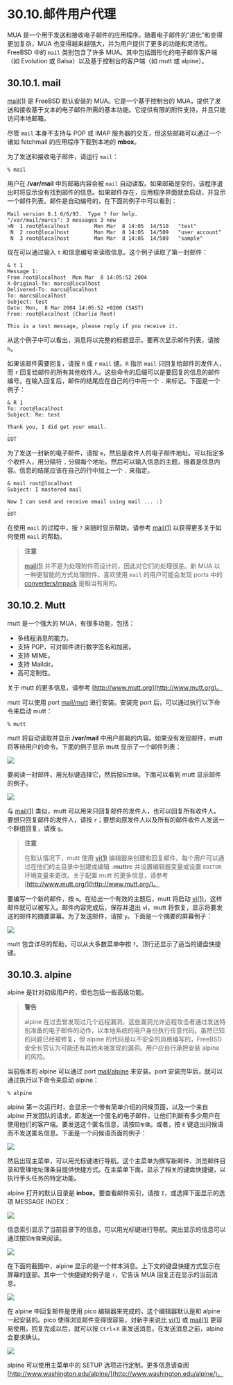 # 30.10.邮件用户代理

MUA 是一个用于发送和接收电子邮件的应用程序。随着电子邮件的“进化”和变得更加复杂，MUA 也变得越来越强大，并为用户提供了更多的功能和灵活性。FreeBSD 中的 `mail` 类别包含了许多 MUA。其中包括图形化的电子邮件客户端（如 Evolution 或 Balsa）以及基于控制台的客户端（如 mutt 或 alpine）。

## 30.10.1. mail

[mail(1)](https://www.freebsd.org/cgi/man.cgi?query=mail\&sektion=1\&format=html) 是 FreeBSD 默认安装的 MUA。它是一个基于控制台的 MUA，提供了发送和接收基于文本的电子邮件所需的基本功能。它提供有限的附件支持，并且只能访问本地邮箱。

尽管 `mail` 本身不支持与 POP 或 IMAP 服务器的交互，但这些邮箱可以通过一个诸如 fetchmail 的应用程序下载到本地的 **mbox**。

为了发送和接收电子邮件，请运行 `mail`：

```
% mail
```

用户在 **/var/mail** 中的邮箱内容会被 `mail` 自动读取。如果邮箱是空的，该程序退出时将显示没有找到邮件的信息。如果邮件存在，应用程序界面就会启动，并显示一个邮件列表。邮件是自动编号的，在下面的例子中可以看到：

```
Mail version 8.1 6/6/93.  Type ? for help.
"/var/mail/marcs": 3 messages 3 new
>N  1 root@localhost        Mon Mar  8 14:05  14/510   "test"
 N  2 root@localhost        Mon Mar  8 14:05  14/509   "user account"
 N  3 root@localhost        Mon Mar  8 14:05  14/509   "sample"
```

现在可以通过输入 `t` 和信息编号来读取信息。这个例子读取了第一封邮件：

```
& t 1
Message 1:
From root@localhost  Mon Mar  8 14:05:52 2004
X-Original-To: marcs@localhost
Delivered-To: marcs@localhost
To: marcs@localhost
Subject: test
Date: Mon,  8 Mar 2004 14:05:52 +0200 (SAST)
From: root@localhost (Charlie Root)

This is a test message, please reply if you receive it.
```

从这个例子中可以看出，消息将以完整的标题显示。要再次显示邮件列表，请按 `h`。

如果该邮件需要回复，请按 `R` 或 `r` `mail` 键。`R` 指示 `mail` 只回复给邮件的发件人，而 `r` 回复给邮件的所有其他收件人。这些命令的后缀可以是要回复的信息的邮件编号。在输入回复后，邮件的结尾应在自己的行中用一个 `.` 来标记。下面是一个例子：

```
& R 1
To: root@localhost
Subject: Re: test

Thank you, I did get your email.
.
EOT
```

为了发送一封新的电子邮件，请按 `m`，然后是收件人的电子邮件地址。可以指定多个收件人，用分隔符 `,` 分隔每个地址。然后可以输入信息的主题，接着是信息内容。信息的结尾应该在自己的行中加上一个 `.` 来指定。

```
& mail root@localhost
Subject: I mastered mail

Now I can send and receive email using mail ... :)
.
EOT
```

在使用 `mail` 的过程中，按 `?` 来随时显示帮助。请参考 [mail(1)](https://www.freebsd.org/cgi/man.cgi?query=mail\&sektion=1\&format=html) 以获得更多关于如何使用 `mail` 的帮助。

> **注意**
>
> [mail(1)](https://www.freebsd.org/cgi/man.cgi?query=mail\&sektion=1\&format=html) 并不是为处理附件而设计的，因此对它们的处理很差。新 MUA 以一种更智能的方式处理附件。喜欢使用 `mail` 的用户可能会发现 ports 中的 [converters/mpack](https://cgit.freebsd.org/ports/tree/converters/mpack/pkg-descr) 是相当有用的。

## 30.10.2. Mutt

mutt 是一个强大的 MUA，有很多功能，包括：

* 多线程消息的能力。
* 支持 PGP，可对邮件进行数字签名和加密。
* 支持 MIME。
* 支持 Maildir。
* 高可定制性。

关于 mutt 的更多信息，请参考 [http://www.mutt.org](http://www.mutt.org)。

mutt 可以使用 port [mail/mutt](https://cgit.freebsd.org/ports/tree/mail/mutt/pkg-descr) 进行安装。安装完 port 后，可以通过执行以下命令来启动 mutt：

```
% mutt
```

mutt 将自动读取并显示 **/var/mail** 中用户邮箱的内容。如果没有发现邮件，mutt 将等待用户的命令。下面的例子显示 mutt 显示了一个邮件列表：

![](../../img/assets/mutt1.png)

要阅读一封邮件，用光标键选择它，然后按`回车键`。下面可以看到 mutt 显示邮件的例子。

![](../../img/assets/mutt2.png)

与 [mail(1)](https://www.freebsd.org/cgi/man.cgi?query=mail\&sektion=1\&format=html) 类似，mutt 可以用来只回复邮件的发件人，也可以回复所有收件人。要想只回复邮件的发件人，请按 `r`；要想向原发件人以及所有的邮件收件人发送一个群组回复，请按 `g`。

> **注意**
>
> 在默认情况下，mutt 使用 [vi(1)](https://www.freebsd.org/cgi/man.cgi?query=vi\&sektion=1\&format=html) 编辑器来创建和回复邮件。每个用户可以通过在他们的主目录中创建或编辑 **.muttrc** 并设置编辑器变量或设置 `EDITOR` 环境变量来更改。关于配置 mutt 的更多信息，请参考 [http://www.mutt.org/](http://www.mutt.org/)。

要编写一个新的邮件，按 `m`。在给出一个有效的主题后，mutt 将启动 [vi(1)](https://www.freebsd.org/cgi/man.cgi?query=vi\&sektion=1\&format=html)，这样邮件就可以被写入。邮件内容完成后，保存并退出 vi，mutt 将恢复，显示将要发送的邮件的摘要屏幕。为了发送邮件，请按 `y`。下面是一个摘要的屏幕例子：

![](../../img/assets/mutt3.png)

mutt 包含详尽的帮助，可以从大多数菜单中按 `?`。顶行还显示了适当的键盘快捷键。

## 30.10.3. alpine

alpine 是针对初级用户的，但也包括一些高级功能。

> **警告**
>
> alpine 在过去曾发现过几个远程漏洞，这些漏洞允许远程攻击者通过发送特别准备的电子邮件的动作，以本地系统的用户身份执行任意代码。虽然已知的问题已经被修复，但 alpine 的代码是以不安全的风格编写的，FreeBSD 安全长官认为可能还有其他未被发现的漏洞。用户应自行承担安装 alpine 的风险。

当前版本的 alpine 可以通过 port [mail/alpine](https://cgit.freebsd.org/ports/tree/mail/alpine/pkg-descr) 来安装。port 安装完毕后，就可以通过执行以下命令来启动 alpine：

```
% alpine
```

alpine 第一次运行时，会显示一个带有简单介绍的问候页面，以及一个来自 alpine 开发团队的请求，即发送一个匿名的电子邮件，让他们判断有多少用户在使用他们的客户端。要发送这个匿名信息，请按`回车键`。或者，按 `E` 键退出问候语而不发送匿名信息。下面是一个问候语页面的例子：

![](../../img/assets/pine1.png)

然后出现主菜单，可以用光标键进行导航。这个主菜单为撰写新邮件、浏览邮件目录和管理地址簿条目提供快捷方式。在主菜单下面，显示了相关的键盘快捷键，以执行手头任务的特定功能。

alpine 打开的默认目录是 **inbox**。要查看邮件索引，请按 `I`，或选择下面显示的选项 MESSAGE INDEX：

![](../../img/assets/pine2.png)

信息索引显示了当前目录下的信息，可以用光标键进行导航。突出显示的信息可以通过按`回车键`来阅读。

![](../../img/assets/pine3.png)

在下面的截图中，alpine 显示的是一个样本消息。上下文的键盘快捷方式显示在屏幕的底部。其中一个快捷键的例子是 `r`，它告诉 MUA 回复正在显示的当前消息。

![](../../img/assets/pine4.png)

在 alpine 中回复邮件是使用 pico 编辑器来完成的，这个编辑器默认是和 alpine 一起安装的。pico 使得浏览邮件变得很容易，对新手来说比 [vi(1)](https://www.freebsd.org/cgi/man.cgi?query=vi\&sektion=1\&format=html) 或 [mail(1)](https://www.freebsd.org/cgi/man.cgi?query=mail\&sektion=1\&format=html) 更容易使用。回复完成以后，就可以按 `Ctrl`+`X` 来发送消息。在发送消息之前，alpine 会要求确认。

![](../../img/assets/pine5.png)

alpine 可以使用主菜单中的 SETUP 选项进行定制。更多信息请查阅 [http://www.washington.edu/alpine/](http://www.washington.edu/alpine/)。
